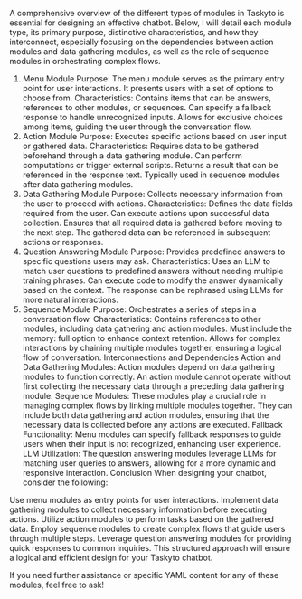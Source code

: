 A comprehensive overview of the different types of modules in Taskyto is essential for designing an effective chatbot. Below, I will detail each module type, its primary purpose, distinctive characteristics, and how they interconnect, especially focusing on the dependencies between action modules and data gathering modules, as well as the role of sequence modules in orchestrating complex flows.

1. Menu Module
Purpose: The menu module serves as the primary entry point for user interactions. It presents users with a set of options to choose from.
Characteristics:
Contains items that can be answers, references to other modules, or sequences.
Can specify a fallback response to handle unrecognized inputs.
Allows for exclusive choices among items, guiding the user through the conversation flow.
2. Action Module
Purpose: Executes specific actions based on user input or gathered data.
Characteristics:
Requires data to be gathered beforehand through a data gathering module.
Can perform computations or trigger external scripts.
Returns a result that can be referenced in the response text.
Typically used in sequence modules after data gathering modules.
3. Data Gathering Module
Purpose: Collects necessary information from the user to proceed with actions.
Characteristics:
Defines the data fields required from the user.
Can execute actions upon successful data collection.
Ensures that all required data is gathered before moving to the next step.
The gathered data can be referenced in subsequent actions or responses.
4. Question Answering Module
Purpose: Provides predefined answers to specific questions users may ask.
Characteristics:
Uses an LLM to match user questions to predefined answers without needing multiple training phrases.
Can execute code to modify the answer dynamically based on the context.
The response can be rephrased using LLMs for more natural interactions.
5. Sequence Module
Purpose: Orchestrates a series of steps in a conversation flow.
Characteristics:
Contains references to other modules, including data gathering and action modules.
Must include the memory: full option to enhance context retention.
Allows for complex interactions by chaining multiple modules together, ensuring a logical flow of conversation.
Interconnections and Dependencies
Action and Data Gathering Modules: Action modules depend on data gathering modules to function correctly. An action module cannot operate without first collecting the necessary data through a preceding data gathering module.
Sequence Modules: These modules play a crucial role in managing complex flows by linking multiple modules together. They can include both data gathering and action modules, ensuring that the necessary data is collected before any actions are executed.
Fallback Functionality: Menu modules can specify fallback responses to guide users when their input is not recognized, enhancing user experience.
LLM Utilization: The question answering modules leverage LLMs for matching user queries to answers, allowing for a more dynamic and responsive interaction.
Conclusion
When designing your chatbot, consider the following:

Use menu modules as entry points for user interactions.
Implement data gathering modules to collect necessary information before executing actions.
Utilize action modules to perform tasks based on the gathered data.
Employ sequence modules to create complex flows that guide users through multiple steps.
Leverage question answering modules for providing quick responses to common inquiries.
This structured approach will ensure a logical and efficient design for your Taskyto chatbot.

If you need further assistance or specific YAML content for any of these modules, feel free to ask!